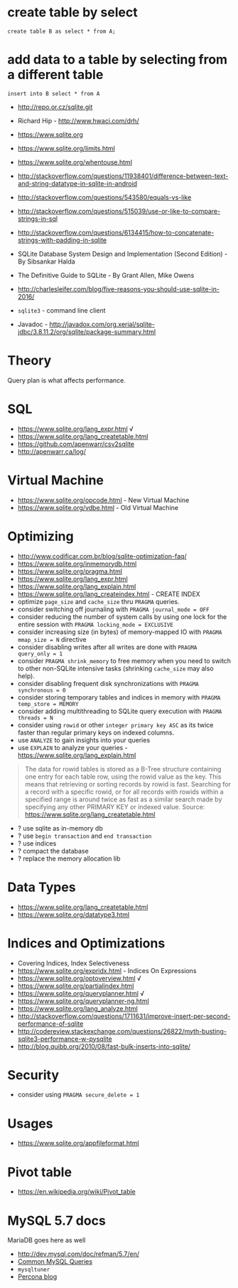 # create table by select
`create table B as select * from A;`

# add data to a table by selecting from a different table
`insert into B select * from A`

- http://repo.or.cz/sqlite.git
- Richard Hip - http://www.hwaci.com/drh/
- https://www.sqlite.org
- https://www.sqlite.org/limits.html
- https://www.sqlite.org/whentouse.html
- http://stackoverflow.com/questions/11938401/difference-between-text-and-string-datatype-in-sqlite-in-android
- http://stackoverflow.com/questions/543580/equals-vs-like
- http://stackoverflow.com/questions/515039/use-or-like-to-compare-strings-in-sql
- http://stackoverflow.com/questions/6134415/how-to-concatenate-strings-with-padding-in-sqlite
- SQLite Database System Design and Implementation (Second Edition) - By Sibsankar Halda
- The Definitive Guide to SQLite - By Grant Allen, Mike Owens
- http://charlesleifer.com/blog/five-reasons-you-should-use-sqlite-in-2016/

- `sqlite3` - command line client
- Javadoc - http://javadox.com/org.xerial/sqlite-jdbc/3.8.11.2/org/sqlite/package-summary.html

# Theory
Query plan is what affects performance.

# SQL
- https://www.sqlite.org/lang_expr.html √
- https://www.sqlite.org/lang_createtable.html
- https://github.com/apenwarr/csv2sqlite
- http://apenwarr.ca/log/

# Virtual Machine
- https://www.sqlite.org/opcode.html - New Virtual Machine
- https://www.sqlite.org/vdbe.html - Old Virtual Machine

# Optimizing
- http://www.codificar.com.br/blog/sqlite-optimization-faq/
- https://www.sqlite.org/inmemorydb.html
- https://www.sqlite.org/pragma.html
- https://www.sqlite.org/lang_expr.html
- https://www.sqlite.org/lang_explain.html
- https://www.sqlite.org/lang_createindex.html - CREATE INDEX
- optimize `page_size` and `cache_size` thru `PRAGMA` queries.
- consider switching off journaling with `PRAGMA journal_mode = OFF`
- consider reducing the number of system calls by using one lock for the entire session with `PRAGMA locking_mode = EXCLUSIVE`
- consider increasing size (in bytes) of memory-mapped IO with `PRAGMA mmap_size = N` directive
- consider disabling writes after all writes are done with `PRAGMA query_only = 1`
- consider `PRAGMA shrink_memory` to free memory when you need to switch to other non-SQLite intensive tasks (shrinking `cache_size` may also help).
- consider disabling frequent disk synchronizations with `PRAGMA synchronous = 0`
- consider storing temporary tables and indices in memory with `PRAGMA temp_store = MEMORY`
- consider adding multithreading to SQLite query execution with `PRAGMA threads = N`
- consider using `rowid` or other `integer primary key ASC` as its twice faster than regular primary keys on indexed columns.
- use `ANALYZE` to gain insights into your queries
- use `EXPLAIN` to analyze your queries - https://www.sqlite.org/lang_explain.html

> The data for rowid tables is stored as a B-Tree structure containing one entry for each table row, using the rowid value as the key. This means that retrieving or sorting records by rowid is fast. Searching for a record with a specific rowid, or for all records with rowids within a specified range is around twice as fast as a similar search made by specifying any other PRIMARY KEY or indexed value.
Source: https://www.sqlite.org/lang_createtable.html

- ? use sqlite as in-memory db
- ? use `begin transaction` and `end transaction`
- ? use indices
- ? compact the database
- ? replace the memory allocation lib

# Data Types
- https://www.sqlite.org/lang_createtable.html
- https://www.sqlite.org/datatype3.html

# Indices and Optimizations
- Covering Indices, Index Selectiveness
- https://www.sqlite.org/expridx.html - Indices On Expressions
- https://www.sqlite.org/optoverview.html √
- https://www.sqlite.org/partialindex.html
- https://www.sqlite.org/queryplanner.html √
- https://www.sqlite.org/queryplanner-ng.html
- https://www.sqlite.org/lang_analyze.html
- http://stackoverflow.com/questions/1711631/improve-insert-per-second-performance-of-sqlite
- http://codereview.stackexchange.com/questions/26822/myth-busting-sqlite3-performance-w-pysqlite
- http://blog.quibb.org/2010/08/fast-bulk-inserts-into-sqlite/

# Security
- consider using `PRAGMA secure_delete = 1`

# Usages
- https://www.sqlite.org/appfileformat.html

# Pivot table
- https://en.wikipedia.org/wiki/Pivot_table

# MySQL 5.7 docs

MariaDB goes here as well

- http://dev.mysql.com/doc/refman/5.7/en/
- [Common MySQL Queries](http://www.artfulsoftware.com/infotree/queries.php)
- `mysqltuner`
- [Percona blog](https://www.percona.com/blog/)
